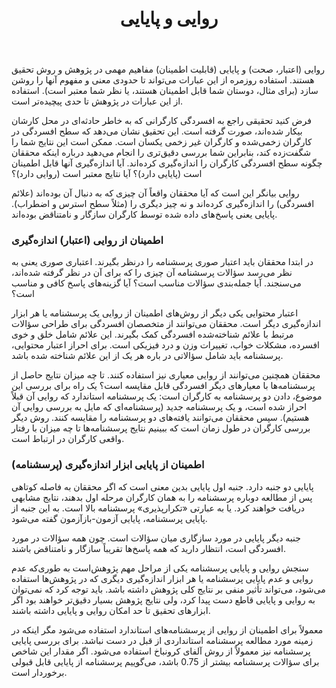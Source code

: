 ﻿---
layout: post
title: روایی و پایایی
description: بررسی روایی و پایایی پرسشنامه یا ابزارهای اندازه‌گیری دیگر، یکی از مراحل مهم پژوهش است.
category: روش تحقیق
tags: [روایی , پایایی , پرسشنامه]
permalink: /reliability/
---

روایی (اعتبار، صحت) و پایایی (قابلیت اطمینان) مفاهیم مهمی در پژوهش و روش
 تحقیق هستند. استفاده روزمره از این عبارات می‌تواند تا حدودی معنی و مفهوم آنها را روشن سازد (برای مثال، دوستان شما قابل اطمینان هستند، یا نظر شما معتبر است). استفاده از این عبارات در پژوهش تا حدی پیچیده‌تر است.

فرض کنید تحقیقی راجع به افسردگی کارگرانی که به خاطر حادثه‌ای در محل کارشان بیکار شده‌اند، صورت گرفته است. این تحقیق نشان می‌دهد که سطح افسردگی در کارگران زخمی‌شده و کارگران غیر زخمی یکسان است. ممکن است این نتایج شما را شگفت‌زده کند، بنابراین شما بررسی دقیق‌تری را انجام می‌دهید درباره اینکه محققان چگونه سطح افسردگی کارگران را اندازه‌گیری کرده‌اند. آیا اندازه‌گیری آنها قابل اطمینان است (پایایی دارد)؟ آیا نتایج معتبر است (روایی دارد)؟

روایی بیانگر این است که آیا محققان واقعاً آن چیزی که به دنبال آن بوده‌اند (علائم افسردگی) را اندازه‌گیری کرده‌اند و نه چیز دیگری را (مثلاً سطح استرس و اضطراب). پایایی یعنی پاسخ‌های داده شده توسط کارگران سازگار و نامتناقض بوده‌اند.

### اطمینان از روایی (اعتبار) اندازه‌گیری

در ابتدا محققان باید اعتبار صوری پرسشنامه را درنظر بگیرند. اعتباری صوری یعنی به نظر می‌رسد سؤالات پرسشنامه آن چیزی را که برای آن در نظر گرفته شده‌اند، می‌سنجند. آیا جمله‌بندی سؤالات مناسب است؟ آیا گزینه‌های پاسخ کافی و مناسب است؟

اعتبار محتوایی یکی دیگر از روش‌های اطمینان از روایی یک پرسشنامه یا هر ابزار اندازه‌گیری دیگر است. محققان می‌توانند از متخصصان افسردگی برای طراحی سؤالات مرتبط با علائم شناخته‌شده افسردگی کمک بگیرند. این علائم شامل خلق و خوی افسرده، مشکلات خواب، تغییرات وزن و درد فیزیکی است. برای احراز اعتبار محتوایی، پرسشنامه باید شامل سؤالاتی در باره هر یک از این علائم شناخته شده باشد.

محققان همچنین می‌توانند از روایی معیاری نیز استفاده کنند. تا چه میزان نتایج حاصل از پرسشنا‌مه‌ها با معیارهای دیگر افسردگی قابل مقایسه است؟ یک راه برای بررسی این موضوع، دادن دو پرسشنامه به کارگران است: یک پرسشنامه استاندارد که روایی آن قبلاً احراز شده است، و یک پرسشنامه جدید (پرسشنامه‌ای که مایل به بررسی روایی آن هستیم). سپس محققان می‌توانند یافته‌های دو پرسشنامه را مقایسه کنند. روش دیگر بررسی کارگران در طول زمان است که ببینیم نتایج پرسشنامه‌ها تا چه میزان با رفتار واقعی کارگران در ارتباط است.

### اطمینان از پایایی ابزار اندازه‌گیری (پرسشنامه)

پایایی دو جنبه دارد. جنبه اول پایایی بدین معنی است که اگر محققان به فاصله کوتاهی پس از مطالعه دوباره پرسشنامه را به همان کارگران مرحله اول بدهند، نتایج مشابهی دریافت خواهند کرد. یا به عبارتی «تکرارپذیری» پرسشنامه بالا است. به این جنبه از پایایی پرسشنامه، پایایی آزمون-بازآزمون گفته می‌شود.

جنبه دیگر پایایی در مورد سازگاری میان سؤالات است. چون همه سؤالات در مورد افسردگی است، انتظار دارید که همه پاسخ‌ها تقریباً سازگار و نامتناقض باشند.



سنجش روایی و پایایی پرسشنامه یکی از مراحل مهم پژوهش‌است به طوری‌که عدم روایی و عدم پایایی پرسشنامه یا هر ابزار اندازه‌گیری دیگری که در پژوهش‌ها استفاده می‌شود، می‌تواند تأثیر منفی بر نتایج کلی پژوهش داشته باشد. باید توجه کرد که نمی‌توان به روایی و پایایی قاطع دست پیدا کرد، ولی نتایج پژوهش بسیار دقیق‌تر خواهند بود اگر ابزارهای تحقیق تا حد امکان روایی و پایایی داشته باشند.

معمولاً برای اطمینان از روایی از پرسشنامه‌های استاندارد استفاده می‌شود مگر اینکه در زمینه مورد مطالعه پرسشنامه استانداردی از قبل در دست نباشد. برای بررسی پایایی پرسشنامه نیز معمولاً از روش آلفای کرونباخ استفاده می‌شود. اگر مقدار این شاخص برای سؤالات پرسشنامه بیشتر از 0.75 باشد، می‌گوییم پرسشنامه از پایایی قابل قبولی برخوردار است.

